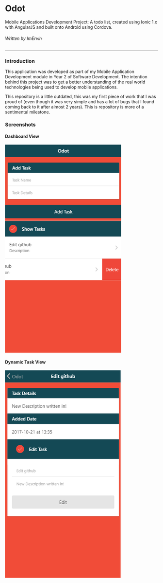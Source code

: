 # Odot
Mobile Applications Development Project: A todo list, created using Ionic 1.x with AngularJS and built onto Android using Cordova.
###### Written by ImErvin

<hr/>

### Introduction
This application was developed as part of my Mobile Application Development module in Year 2 of Software Development.
The intention behind this project was to get a better understanding of the real world technologies being used to develop mobile applications. 

This repository is a little outdated, this was my first piece of work that I was proud of (even though it was very simple and has a lot of bugs that I found coming back to it after almost 2 years). This is repository is more of a sentimental milestone.

### Screenshots

#### Dashboard View
![alt text](https://github.com/ImErvin/Odot/blob/master/Images/Screenshot_1.png "Dashboard View")

#### Dynamic Task View
![alt text](https://github.com/ImErvin/Odot/blob/master/Images/Screenshot_2.png "Task View")



